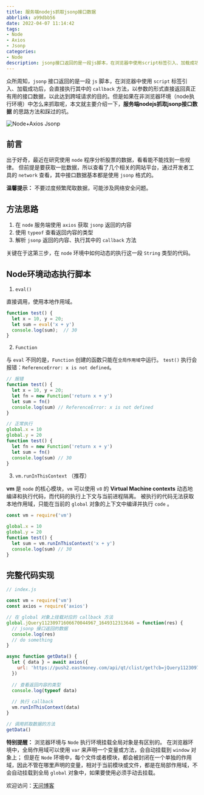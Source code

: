 ```yaml
---
title: 服务端nodejs抓取jsonp接口数据
abbrlink: a99dbb56
date: 2022-04-07 11:14:42
tags:
- Node
- Axios
- Jsonp
categories:
- Node
description: jsonp接口返回的是一段js脚本，在浏览器中使用script标签引入、加载成功后，会直接执行其中的callback方法，以参数的形式直接返回真正有用的接口数据，以此达到跨域请求的目的。本文就主要介绍一下怎么使用服务端nodejs抓取jsonp接口数据。
---
```


众所周知，`jsonp` 接口返回的是一段 `js` 脚本，在浏览器中使用 `script` 标签引入、加载成功后，会直接执行其中的 `callback` 方法，以参数的形式直接返回真正有用的接口数据，以此达到跨域请求的目的。但是如果在非浏览器环境（node执行环境）中怎么来抓取呢，本文就主要介绍一下，**服务端nodejs抓取jsonp接口数据** 的思路方法和踩过的坑。

![Node+Axios Jsonp](https://tiven.cn/static/img/kpl-caocao-_5c1of3aPrOxvqnpJAr7q.jpg)

<!-- more -->

## 前言

出于好奇，最近在研究使用 `node` 程序分析股票的数据，看看能不能找到一些规律。
但前提是要获取一批数据，所以查看了几个相关的网站平台，通过开发者工具的 `network` 查看，其中接口数据基本都是使用 `jsonp` 格式的。

**温馨提示：** 不要过度频繁爬取数据，可能涉及网络安全问题。

## 方法思路

1. 在 `node` 服务端使用 `axios` 获取 `jsonp` 返回的内容
2. 使用 `typeof` 查看返回内容的类型
3. 解析 `jsonp` 返回的内容、执行其中的 `callback` 方法

关键在于这第三步，在 `node` 环境中如何动态的执行这一段 `String` 类型的代码。

## Node环境动态执行脚本

1. `eval()` 

直接调用，使用本地作用域。
```js
function test() {
  let x = 10, y = 20;
  let sum = eval('x + y')
  console.log(sum);  // 30
}
```

2. `Function`

与 `eval` 不同的是，`Function` 创建的函数只能在`全局作用域`中运行。
`test()` 执行会报错：`ReferenceError: x is not defined`。

```js
// 报错
function test() {
  let x = 10, y = 20;
  let fn = new Function('return x + y')
  let sum = fn()
  console.log(sum) // ReferenceError: x is not defined
}

// 正常执行
global.x = 10
global.y = 20
function test() {
  let fn = new Function('return x + y')
  let sum = fn()
  console.log(sum) // 30
}
```

3. `vm.runInThisContext` （推荐）

**vm** 是 `node` 的核心模块，`vm` 可以使用 `v8` 的 **Virtual Machine contexts** 动态地编译和执行代码，而代码的执行上下文与当前进程隔离。
被执行的代码无法获取本地作用域，只能在当前的 `global` 对象的上下文中编译并执行 `code` 。

```js
const vm = require('vm')

global.x = 10
global.y = 20
function test() {
  let sum = vm.runInThisContext('x + y')
  console.log(sum) // 30
}
```

## 完整代码实现

```js
// index.js

const vm = require('vm')
const axios = require('axios')

// 在 global 对象上挂载对应的 callback 方法
global.jQuery11230971606670044967_1649312313646 = function(res) {
  // jsonp 接口返回的数据
  console.log(res)
  // do something
}

async function getData() {
  let { data } = await axios({
    url: 'https://push2.eastmoney.com/api/qt/clist/get?cb=jQuery11230971606670044967_1649312313646&fid=f62&po=1&pz=10&pn=1&np=1&fltt=2&invt=2&fs=m%3A90+t%3A3&stat=1&fields=f12%2Cf14%2Cf2%2Cf3%2Cf62%2Cf184%2Cf66%2Cf69%2Cf72%2Cf75%2Cf78%2Cf81%2Cf84%2Cf87%2Cf204%2Cf205%2Cf124&ut=b2884a393a59ad64002292a3e90d46a5'
  })
  
  // 查看返回内容的类型
  console.log(typeof data)
  
  // 执行 callback
  vm.runInThisContext(data)
}

// 调用抓取数据的方法
getData()
```

**特别提醒：** 
浏览器环境与 `Node` 执行环境挂载全局对象是有区别的。
在浏览器环境中，全局作用域可以使用 `var` 来声明一个变量或方法，会自动挂载到 `window` 对象上；
但是在 `Node` 环境中，每个文件或者模块，都会被封闭在一个单独的作用域，因此不管在哪里声明的变量，相对于当前模块或文件，都是在局部作用域，不会自动挂载到全局 `global` 对象中，如果要使用必须手动去挂载。

欢迎访问：[天问博客](https://tiven.cn/p/a99dbb56/ "天问博客")
